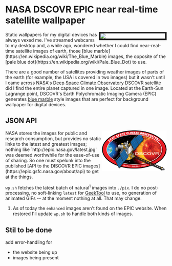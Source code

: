 # NASA DSCOVR EPIC near real-time satellite wallpaper

<img src="./images/dscvr_epic.gif" align="right" width="40%" border="5">
Static wallpapers for my digital devices has always vexed me. I've streamed webcams to my desktop and, a while ago, wondered whether I could find near-real-time satellite images of earth, those [blue marble](https://en.wikipedia.org/wiki/The_Blue_Marble) images, the opposite of the [pale blue dot](https://en.wikipedia.org/wiki/Pale_Blue_Dot) to use.

There are a good number of satellites providing weather images of parts of the earth (for example, the USA is covered in two images) but it wasn't until I came across NASA's [Deep Space Climate Observatory](https://en.wikipedia.org/wiki/Deep_Space_Climate_Observatory) DSCOVR satellite did I find the entire planet captured in one image. Located at the Earth-Sun Lagrange point, DSCOVR's Earth Polychromatic Imaging Camera (EPIC) generates [blue marble](https://en.wikipedia.org/wiki/The_Blue_Marble) style images that are perfect for background wallpaper for digital devices.

## JSON API

<img src="./images/DSCOVR-Logo_NOAA_NASA_USAF.png" align="right" width="40%">
NASA stores the images for public and research consumption, but provides no static links to the latest and greatest images; nothing like `http://epic.nasa.gov/latest.jpg` was deemed worthwhile for the ease-of-use of sharing. So one must spelunk into the published [API to the DISCOVR EPIC images](https://epic.gsfc.nasa.gov/about/api) to get at the things.

`wp.sh` fetches the latest batch of natural<sup>1</sup> images into `./pix`. I do no post-processing, no soft-linking `latest` for [GeekTool](https://www.tynsoe.org/v2/geektool/) to use, no generation of animated GIFs -- at the moment nothing at all. That may change.

1. As of today the `enhanced` images aren't found on the EPIC website. When restored I'll update `wp.sh` to handle both kinds of images.

## Stil to be done

add error-handling for 

* the website being up
* images being present